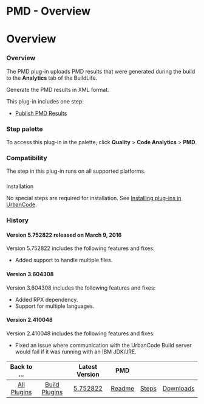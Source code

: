 
PMD - Overview
==============

# Overview



### Overview




 


The PMD plug-in uploads PMD results that were generated during the build to the **Analytics** tab 
of the BuildLife.


Generate the PMD results in XML format.


This plug-in includes one step:


* [Publish PMD 
Results](#publish_pmd_results)



### Step palette


To access this plug-in in the palette, click **Quality** > **Code 
Analytics** > **PMD**.


### Compatibility


The step in this plug-in runs on all supported platforms.


### 
Installation


No special steps are required for installation. See [Installing plug-ins in 
UrbanCode](https://www.urbancode.com/resource/installing-plug-ins-in-urbancode-products/ "Installing plug-ins in 
UrbanCode").


### History


#### Version 5.752822 released on March 9, 2016


Version 5.752822 includes the following 
features and fixes:


* Added support to handle multiple files.


#### Version 3.604308


Version 3.604308 includes the 
following features and fixes:


* Added RPX dependency.
* Support for multiple languages.


#### Version 2.410048



Version 2.410048 includes the following features and fixes:


* Fixed an issue where communication with the UrbanCode 
Build server would fail if it was running with an IBM JDK/JRE.


|Back to ...||Latest Version|PMD |||
| :---: | :---: | :---: | :---: | :---: | :---: |
|[All Plugins](../../index.md)|[Build Plugins](../README.md)|[5.752822](https://raw.githubusercontent.com/UrbanCode/IBM-UCB-PLUGINS/main/files/PMD/Pmd-5.752822.zip)|[Readme](README.md)|[Steps](steps.md)|[Downloads](downloads.md)|
